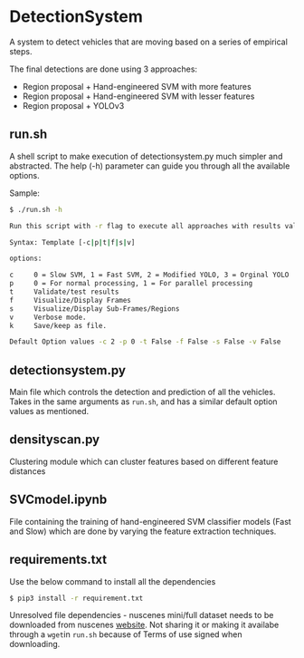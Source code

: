 # DetectionSystem

A system to detect vehicles that are moving based on a series of empirical steps. 

The final detections are done using 3 approaches:

   - Region proposal + Hand-engineered SVM with more features
   - Region proposal + Hand-engineered SVM with lesser features
   - Region proposal + YOLOv3


## run.sh

A shell script to make execution of detectionsystem.py much simpler and abstracted.
The help (-h) parameter can guide you through all the available options. 

Sample:
```sh
$ ./run.sh -h

Run this script with -r flag to execute all approaches with results validation enabled

Syntax: Template [-c|p|t|f|s|v]

options:

c     0 = Slow SVM, 1 = Fast SVM, 2 = Modified YOLO, 3 = Orginal YOLO
p     0 = For normal processing, 1 = For parallel processing
t     Validate/test results
f     Visualize/Display Frames
s     Visualize/Display Sub-Frames/Regions
v     Verbose mode.
k     Save/keep as file.

Default Option values -c 2 -p 0 -t False -f False -s False -v False
```
## detectionsystem.py

Main file which controls the detection and prediction of all the vehicles. Takes in the same arguments as `run.sh`, and has a similar default option values as mentioned.  

## densityscan.py

Clustering module which can cluster features based on different feature distances

## SVCmodel.ipynb
File containing the training of hand-engineered SVM classifier models (Fast and Slow) which are done by varying the feature extraction techniques.

## requirements.txt

Use the below command to install all the dependencies

```sh
$ pip3 install -r requirement.txt 
``` 
Unresolved file dependencies - nuscenes mini/full dataset needs to be downloaded from nuscenes [website](https://www.nuscenes.org/). 
Not sharing it or making it availabe through a `wget`in `run.sh` because of Terms of use signed when downloading.  
